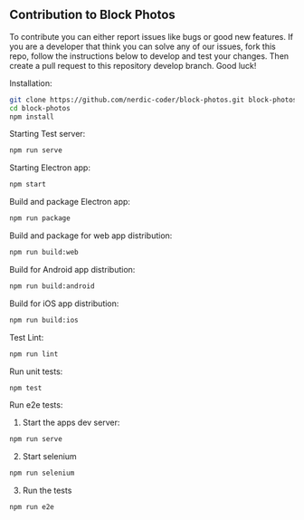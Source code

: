 ## Contribution to Block Photos

To contribute you can either report issues like bugs or good new features.
If you are a developer that think you can solve any of our issues, fork this repo, follow the instructions below to develop and test your changes.
Then create a pull request to this repository develop branch. Good luck!

Installation:

```bash
git clone https://github.com/nerdic-coder/block-photos.git block-photos
cd block-photos
npm install
```

Starting Test server:

```bash
npm run serve
```

Starting Electron app:

```bash
npm start
```

Build and package Electron app:

```bash
npm run package
```

Build and package for web app distribution:

```bash
npm run build:web
```

Build for Android app distribution:

```bash
npm run build:android
```

Build for iOS app distribution:

```bash
npm run build:ios
```

Test Lint:

```bash
npm run lint
```

Run unit tests:

```bash
npm test
```

Run e2e tests:

1. Start the apps dev server:

```bash
npm run serve
```

2. Start selenium

```bash
npm run selenium
```

3. Run the tests

```bash
npm run e2e
```
